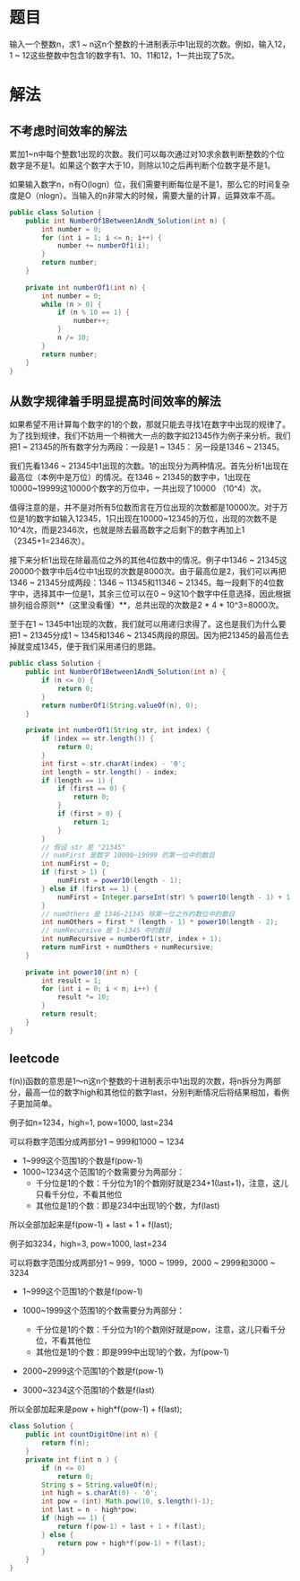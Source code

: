 # 题目

输入一个整数n，求1 ~ n这n个整数的十进制表示中1出现的次数。例如，输入12，1 ~ 12这些整数中包含1的数字有1、10、11和12，1一共出现了5次。

# 解法

## 不考虑时间效率的解法

累加1~n中每个整数1出现的次数。我们可以每次通过对10求余数判断整数的个位数字是不是1。如果这个数字大于10，则除以10之后再判断个位数字是不是1。

如果输入数字n，n有O(logn）位，我们需要判断每位是不是1，那么它的时间复杂度是O（nlogn）。当输入的n非常大的时候，需要大量的计算，运算效率不高。

```java
public class Solution {
    public int NumberOf1Between1AndN_Solution(int n) {
        int number = 0;
        for (int i = 1; i <= n; i++) {
            number += numberOf1(i);
        }
        return number;
    }
    
    private int numberOf1(int n) {
        int number = 0;
        while (n > 0) {
            if (n % 10 == 1) {
                number++;
            }
            n /= 10;
        }
        return number;
    }
}
```

## 从数字规律着手明显提高时间效率的解法

如果希望不用计算每个数字的1的个数，那就只能去寻找1在数字中出现的规律了。为了找到规律，我们不妨用一个稍微大一点的数字如21345作为例子来分析。我们把1 ~ 21345的所有数字分为两段：一段是1 ~ 1345：
另一段是1346 ~ 21345。

我们先看1346 ~ 21345中1出现的次数。1的出现分为两种情况。首先分析1出现在最高位（本例中是万位）的情况。在1346 ~ 21345的数字中，1出现在10000~19999这10000个数字的万位中，一共出现了10000
（10^4）次。

值得注意的是，并不是对所有5位数而言在万位出现的次数都是10000次。对于万位是1的数字如输入12345，1只出现在10000~12345的万位，出现的次数不是10^4次，而是2346次，也就是除去最高数字之后剩下的数字再加上1（2345+1=2346次）。

接下来分析1出现在除最高位之外的其他4位数中的情况。例子中1346 ~ 21345这20000个数字中后4位中1出现的次数是8000次。由于最高位是2，我们可以再把1346 ~ 21345分成两段：1346 ~ 11345和11346 ~
21345。每一段剩下的4位数字中，选择其中一位是1，其余三位可以在0 ~ 9这10个数字中任意选择，因此根据排列组合原则**（这里没看懂）**，总共出现的次数是2 * 4 * 10^3=8000次。

至于在1 ~ 1345中1出现的次数，我们就可以用递归求得了。这也是我们为什么要把1 ~ 21345分成1 ~ 1345和1346 ~ 21345两段的原因。因为把21345的最高位去掉就变成1345，便于我们采用递归的思路。

```java
public class Solution {
    public int NumberOf1Between1AndN_Solution(int n) {
        if (n <= 0) {
            return 0;
        }
        return numberOf1(String.valueOf(n), 0);
    }
    
    private int numberOf1(String str, int index) {
        if (index == str.length()) {
            return 0;
        }
        int first = str.charAt(index) - '0';
        int length = str.length() - index;
        if (length == 1) {
            if (first == 0) {
                return 0;
            }
            if (first > 0) {
                return 1;
            }
        }
        // 假设 str 是 "21345"
        // numFirst 是数字 10000~19999 的第一位中的数目
        int numFirst = 0;
        if (first > 1) {
            numFirst = power10(length - 1);
        } else if (first == 1) {
            numFirst = Integer.parseInt(str) % power10(length - 1) + 1;
        }
        // numOthers 是 1346~21345 除第一位之外的数位中的数目
        int numOthers = first * (length - 1) * power10(length - 2);
        // numRecursive 是 1~1345 中的数目
        int numRecursive = numberOf1(str, index + 1);
        return numFirst + numOthers + numRecursive;
    }
    
    private int power10(int n) {
        int result = 1;
        for (int i = 0; i < n; i++) {
            result *= 10;
        }
        return result;
    }
}
```

##  leetcode

f(n))函数的意思是1～n这n个整数的十进制表示中1出现的次数，将n拆分为两部分，最高一位的数字high和其他位的数字last，分别判断情况后将结果相加，看例子更加简单。

例子如n=1234，high=1, pow=1000, last=234

可以将数字范围分成两部分1 ~ 999和1000 ~ 1234

-   1~999这个范围1的个数是f(pow-1)
-   1000~1234这个范围1的个数需要分为两部分：
    -   千分位是1的个数：千分位为1的个数刚好就是234+1(last+1)，注意，这儿只看千分位，不看其他位
    -   其他位是1的个数：即是234中出现1的个数，为f(last)

所以全部加起来是f(pow-1) + last + 1 + f(last);

例子如3234，high=3, pow=1000, last=234

可以将数字范围分成两部分1 ~ 999，1000 ~ 1999，2000 ~ 2999和3000 ~ 3234

-   1~999这个范围1的个数是f(pow-1)
-   1000~1999这个范围1的个数需要分为两部分：
    -   千分位是1的个数：千分位为1的个数刚好就是pow，注意，这儿只看千分位，不看其他位
    -   其他位是1的个数：即是999中出现1的个数，为f(pow-1)
-   2000~2999这个范围1的个数是f(pow-1)

-   3000~3234这个范围1的个数是f(last)

所以全部加起来是pow + high*f(pow-1) + f(last);

```java
class Solution {
    public int countDigitOne(int n) {
        return f(n);
    }
    private int f(int n ) {
        if (n <= 0)
            return 0;
        String s = String.valueOf(n);
        int high = s.charAt(0) - '0';
        int pow = (int) Math.pow(10, s.length()-1);
        int last = n - high*pow;
        if (high == 1) {
            return f(pow-1) + last + 1 + f(last);
        } else {
            return pow + high*f(pow-1) + f(last);
        }
    }
}
```

